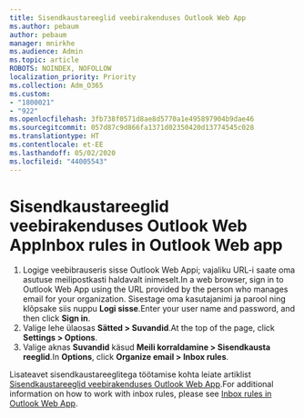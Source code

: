 ```yaml
---
title: Sisendkaustareeglid veebirakenduses Outlook Web App
ms.author: pebaum
author: pebaum
manager: mnirkhe
ms.audience: Admin
ms.topic: article
ROBOTS: NOINDEX, NOFOLLOW
localization_priority: Priority
ms.collection: Adm_O365
ms.custom:
- "1800021"
- "922"
ms.openlocfilehash: 3fb738f0571d8ae8d5770a1e495897904b9dae46
ms.sourcegitcommit: 057d87c9d866fa1371d02350420d13774545c028
ms.translationtype: HT
ms.contentlocale: et-EE
ms.lasthandoff: 05/02/2020
ms.locfileid: "44005543"
---
```

# <a name="inbox-rules-in-outlook-web-app"></a><span data-ttu-id="37aaa-102">Sisendkaustareeglid veebirakenduses Outlook Web App</span><span class="sxs-lookup"><span data-stu-id="37aaa-102">Inbox rules in Outlook Web app</span></span>

1. <span data-ttu-id="37aaa-103">Logige veebibrauseris sisse Outlook Web Appi; vajaliku URL-i saate oma asutuse meilipostkasti haldavalt inimeselt.</span><span class="sxs-lookup"><span data-stu-id="37aaa-103">In a web browser, sign in to Outlook Web App using the URL provided by the person who manages email for your organization.</span></span> <span data-ttu-id="37aaa-104">Sisestage oma kasutajanimi ja parool ning klõpsake siis nuppu **Logi sisse**.</span><span class="sxs-lookup"><span data-stu-id="37aaa-104">Enter your user name and password, and then click **Sign in**.</span></span>
2. <span data-ttu-id="37aaa-105">Valige lehe ülaosas **Sätted > Suvandid**.</span><span class="sxs-lookup"><span data-stu-id="37aaa-105">At the top of the page, click **Settings > Options**.</span></span>
3. <span data-ttu-id="37aaa-106">Valige aknas **Suvandid** käsud **Meili korraldamine > Sisendkausta reeglid**.</span><span class="sxs-lookup"><span data-stu-id="37aaa-106">In **Options**, click **Organize email > Inbox rules**.</span></span>

<span data-ttu-id="37aaa-107">Lisateavet sisendkaustareeglitega töötamise kohta leiate artiklist [Sisendkaustareeglid veebirakenduses Outlook Web App](https://support.office.com/article/inbox-rules-in-outlook-web-app-edea3d17-00c9-434b-b9b7-26ee8d9f5622).</span><span class="sxs-lookup"><span data-stu-id="37aaa-107">For additional information on how to work with inbox rules, please see [Inbox rules in Outlook Web App](https://support.office.com/article/inbox-rules-in-outlook-web-app-edea3d17-00c9-434b-b9b7-26ee8d9f5622).</span></span>
